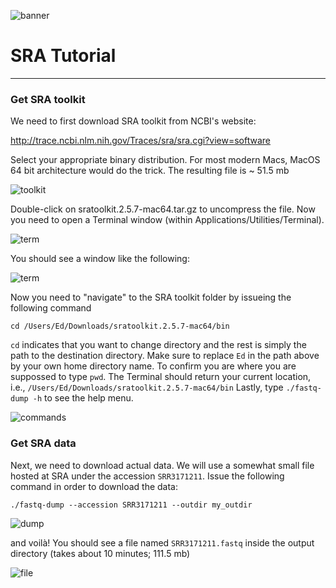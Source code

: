 ![banner](https://raw.githubusercontent.com/microgenomics/tutorials/master/img/microgenomics.png)

# SRA Tutorial
-------------------------


### Get SRA toolkit
We need to first download SRA toolkit from NCBI's website:

http://trace.ncbi.nlm.nih.gov/Traces/sra/sra.cgi?view=software

Select your appropriate binary distribution. For most modern Macs, MacOS 64 bit architecture would do the trick. The resulting file is ~ 51.5 mb

![toolkit](https://raw.githubusercontent.com/microgenomics/tutorials/master/img/sra02.png)

Double-click on sratoolkit.2.5.7-mac64.tar.gz to uncompress the file. Now you need to open a Terminal window (within Applications/Utilities/Terminal). 

![term](https://raw.githubusercontent.com/microgenomics/tutorials/master/img/sra04.png)

You should see a window like the following:

![term](https://raw.githubusercontent.com/microgenomics/tutorials/master/img/sra022.png)

Now you need to "navigate" to the SRA toolkit folder by issueing the following command

	cd /Users/Ed/Downloads/sratoolkit.2.5.7-mac64/bin

`cd`  indicates that you want to change directory and the rest is simply the path to the destination directory. Make sure to replace `Ed` in the path above by your own home directory name. To confirm you are where you are suppossed to type `pwd`. The Terminal should return your current location, i.e., `/Users/Ed/Downloads/sratoolkit.2.5.7-mac64/bin`
Lastly, type `./fastq-dump -h` to see the help menu.

![commands](https://raw.githubusercontent.com/microgenomics/tutorials/master/img/sra03.png)

### Get SRA data

Next, we need to download actual data. We will use a somewhat small file hosted at SRA under the accession `SRR3171211`. Issue the following command in order to download the data:

	./fastq-dump --accession SRR3171211 --outdir my_outdir

![dump](https://raw.githubusercontent.com/microgenomics/tutorials/master/img/sra05.png)

and voilà! You should see a file named `SRR3171211.fastq` inside the output directory (takes about 10 minutes; 111.5 mb)

![file](https://raw.githubusercontent.com/microgenomics/tutorials/master/img/sra06.png)
